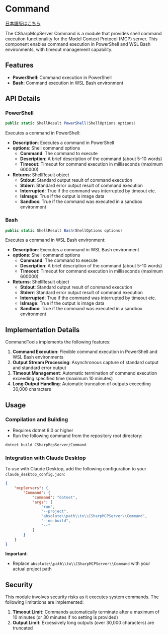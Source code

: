 ﻿# Command

[日本語版はこちら](README.ja.md)

The CSharpMcpServer Command is a module that provides shell command execution functionality for the Model Context Protocol (MCP) server. This component enables command execution in PowerShell and WSL Bash environments, with timeout management capability.

## Features
- **PowerShell**: Command execution in PowerShell
- **Bash**: Command execution in WSL Bash environment

## API Details

### PowerShell
```csharp
public static ShellResult PowerShell(ShellOptions options)
```
Executes a command in PowerShell:
- **Description**: Executes a command in PowerShell
- **options**: Shell command options
  - **Command**: The command to execute
  - **Description**: A brief description of the command (about 5-10 words)
  - **Timeout**: Timeout for command execution in milliseconds (maximum 600000)
- **Returns**: ShellResult object
  - **Stdout**: Standard output result of command execution
  - **Stderr**: Standard error output result of command execution
  - **Interrupted**: True if the command was interrupted by timeout etc.
  - **IsImage**: True if the output is image data
  - **Sandbox**: True if the command was executed in a sandbox environment

### Bash
```csharp
public static ShellResult Bash(ShellOptions options)
```
Executes a command in WSL Bash environment:
- **Description**: Executes a command in WSL Bash environment
- **options**: Shell command options
  - **Command**: The command to execute
  - **Description**: A brief description of the command (about 5-10 words)
  - **Timeout**: Timeout for command execution in milliseconds (maximum 600000)
- **Returns**: ShellResult object
  - **Stdout**: Standard output result of command execution
  - **Stderr**: Standard error output result of command execution
  - **Interrupted**: True if the command was interrupted by timeout etc.
  - **IsImage**: True if the output is image data
  - **Sandbox**: True if the command was executed in a sandbox environment

## Implementation Details

CommandTools implements the following features:

1. **Command Execution**: Flexible command execution in PowerShell and WSL Bash environments
2. **Output Stream Processing**: Asynchronous capture of standard output and standard error output
3. **Timeout Management**: Automatic termination of command execution exceeding specified time (maximum 10 minutes)
4. **Long Output Handling**: Automatic truncation of outputs exceeding 30,000 characters

## Usage

### Compilation and Building
- Requires dotnet 8.0 or higher
- Run the following command from the repository root directory:

```bash
dotnet build CSharpMcpServer/Command
```

### Integration with Claude Desktop
To use with Claude Desktop, add the following configuration to your `claude_desktop_config.json`:

```json
{
    "mcpServers": {
        "Command": {
            "command": "dotnet",
            "args": [
                "run",
                "--project",
                "absolute\\path\\to\\CSharpMCPServer\\Command",
                "--no-build",
                "--"
            ]
        }
    }
}
```

**Important**: 
- Replace `absolute\\path\\to\\CSharpMCPServer\\Command` with your actual project path

## Security

This module involves security risks as it executes system commands. The following limitations are implemented:

1. **Timeout Limit**: Commands automatically terminate after a maximum of 10 minutes (or 30 minutes if no setting is provided)
2. **Output Limit**: Excessively long outputs (over 30,000 characters) are truncated